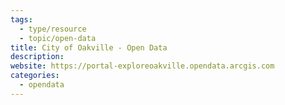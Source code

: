 ```yaml
---
tags:
  - type/resource
  - topic/open-data
title: City of Oakville - Open Data
description: 
website: https://portal-exploreoakville.opendata.arcgis.com
categories:
  - opendata
---
```


